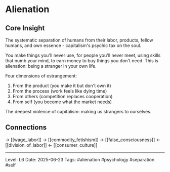 # Alienation

## Core Insight
The systematic separation of humans from their labor, products, fellow humans, and own essence - capitalism's psychic tax on the soul.

You make things you'll never use, for people you'll never meet, using skills that numb your mind, to earn money to buy things you don't need. This is alienation: being a stranger in your own life.

Four dimensions of estrangement:
1. From the product (you make it but don't own it)
2. From the process (work feels like dying time)
3. From others (competition replaces cooperation)
4. From self (you become what the market needs)

The deepest violence of capitalism: making us strangers to ourselves.

## Connections
→ [[wage_labor]]
→ [[commodity_fetishism]]
→ [[false_consciousness]]
← [[division_of_labor]]
← [[consumer_culture]]

---
Level: L6
Date: 2025-06-23
Tags: #alienation #psychology #separation #self